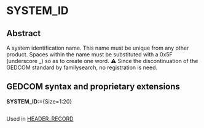 ﻿<!-- licence GPL V2, cf https://github.com/TitiFix/geneweb -->
# SYSTEM_ID
## Abstract
A system identification name. This name must be unique from any other product. Spaces within the name must be substituted with a 0x5F (underscore _) so as to create one word.
&#x26A0; Since the discontinuation of the GEDCOM standard by familysearch, no registration is need.


## GEDCOM syntax and proprietary extensions

**SYSTEM_ID**:={Size=1:20}
<pre>
</pre>
Used in <a href=Ged.HEADER_RECORD.md>HEADER_RECORD</a><br />

